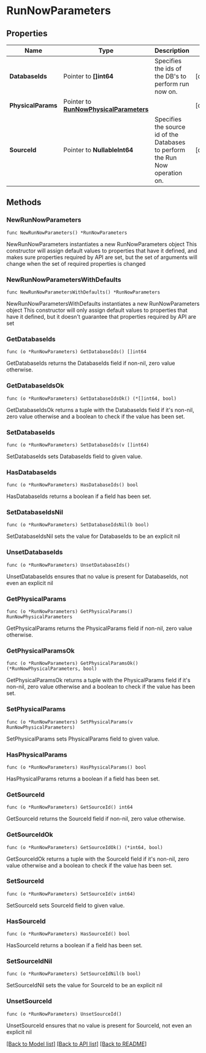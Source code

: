 # RunNowParameters

## Properties

Name | Type | Description | Notes
------------ | ------------- | ------------- | -------------
**DatabaseIds** | Pointer to **[]int64** | Specifies the ids of the DB&#39;s to perform run now on. | [optional] 
**PhysicalParams** | Pointer to [**RunNowPhysicalParameters**](RunNowPhysicalParameters.md) |  | [optional] 
**SourceId** | Pointer to **NullableInt64** | Specifies the source id of the Databases to perform the Run Now operation on. | [optional] 

## Methods

### NewRunNowParameters

`func NewRunNowParameters() *RunNowParameters`

NewRunNowParameters instantiates a new RunNowParameters object
This constructor will assign default values to properties that have it defined,
and makes sure properties required by API are set, but the set of arguments
will change when the set of required properties is changed

### NewRunNowParametersWithDefaults

`func NewRunNowParametersWithDefaults() *RunNowParameters`

NewRunNowParametersWithDefaults instantiates a new RunNowParameters object
This constructor will only assign default values to properties that have it defined,
but it doesn't guarantee that properties required by API are set

### GetDatabaseIds

`func (o *RunNowParameters) GetDatabaseIds() []int64`

GetDatabaseIds returns the DatabaseIds field if non-nil, zero value otherwise.

### GetDatabaseIdsOk

`func (o *RunNowParameters) GetDatabaseIdsOk() (*[]int64, bool)`

GetDatabaseIdsOk returns a tuple with the DatabaseIds field if it's non-nil, zero value otherwise
and a boolean to check if the value has been set.

### SetDatabaseIds

`func (o *RunNowParameters) SetDatabaseIds(v []int64)`

SetDatabaseIds sets DatabaseIds field to given value.

### HasDatabaseIds

`func (o *RunNowParameters) HasDatabaseIds() bool`

HasDatabaseIds returns a boolean if a field has been set.

### SetDatabaseIdsNil

`func (o *RunNowParameters) SetDatabaseIdsNil(b bool)`

 SetDatabaseIdsNil sets the value for DatabaseIds to be an explicit nil

### UnsetDatabaseIds
`func (o *RunNowParameters) UnsetDatabaseIds()`

UnsetDatabaseIds ensures that no value is present for DatabaseIds, not even an explicit nil
### GetPhysicalParams

`func (o *RunNowParameters) GetPhysicalParams() RunNowPhysicalParameters`

GetPhysicalParams returns the PhysicalParams field if non-nil, zero value otherwise.

### GetPhysicalParamsOk

`func (o *RunNowParameters) GetPhysicalParamsOk() (*RunNowPhysicalParameters, bool)`

GetPhysicalParamsOk returns a tuple with the PhysicalParams field if it's non-nil, zero value otherwise
and a boolean to check if the value has been set.

### SetPhysicalParams

`func (o *RunNowParameters) SetPhysicalParams(v RunNowPhysicalParameters)`

SetPhysicalParams sets PhysicalParams field to given value.

### HasPhysicalParams

`func (o *RunNowParameters) HasPhysicalParams() bool`

HasPhysicalParams returns a boolean if a field has been set.

### GetSourceId

`func (o *RunNowParameters) GetSourceId() int64`

GetSourceId returns the SourceId field if non-nil, zero value otherwise.

### GetSourceIdOk

`func (o *RunNowParameters) GetSourceIdOk() (*int64, bool)`

GetSourceIdOk returns a tuple with the SourceId field if it's non-nil, zero value otherwise
and a boolean to check if the value has been set.

### SetSourceId

`func (o *RunNowParameters) SetSourceId(v int64)`

SetSourceId sets SourceId field to given value.

### HasSourceId

`func (o *RunNowParameters) HasSourceId() bool`

HasSourceId returns a boolean if a field has been set.

### SetSourceIdNil

`func (o *RunNowParameters) SetSourceIdNil(b bool)`

 SetSourceIdNil sets the value for SourceId to be an explicit nil

### UnsetSourceId
`func (o *RunNowParameters) UnsetSourceId()`

UnsetSourceId ensures that no value is present for SourceId, not even an explicit nil

[[Back to Model list]](../README.md#documentation-for-models) [[Back to API list]](../README.md#documentation-for-api-endpoints) [[Back to README]](../README.md)



